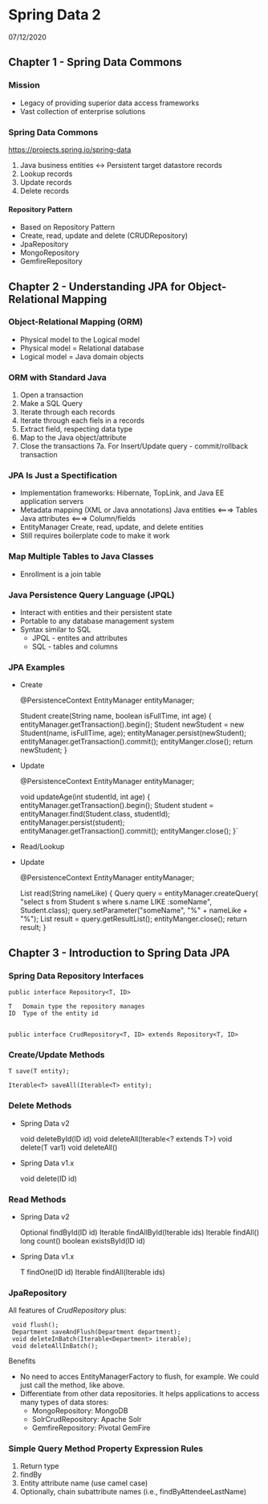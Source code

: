 # Spring Data 2
07/12/2020

## Chapter 1 - Spring Data Commons
### Mission
* Legacy of providing superior data access frameworks
* Vast collection of enterprise solutions

### Spring Data Commons
https://projects.spring.io/spring-data
1. Java business entities <-> Persistent target datastore records
2. Lookup records
3. Update records
4. Delete records

#### Repository Pattern
* Based on Repository Pattern
* Create, read, update and delete (CRUDRepository)
* JpaRepository
* MongoRepository
* GemfireRepository

## Chapter 2 - Understanding JPA for Object-Relational Mapping
### Object-Relational Mapping (ORM)
* Physical model to the Logical model
* Physical model = Relational database
* Logical model = Java domain objects

### ORM with Standard Java
1. Open a transaction
2. Make a SQL Query
3. Iterate through each records
4. Iterate through each fiels in a records
5. Extract field, respecting data type
6. Map to the Java object/attribute
7. Close the transactions
7a. For Insert/Update query - commit/rollback transaction

### JPA Is Just a Spectification
* Implementation frameworks: Hibernate, TopLink, and Java EE application servers
* Metadata mapping (XML or Java annotations)
	Java entities <===> Tables
	Java attributes <===> Column/fields
* EntityManager
	Create, read, update, and delete entities
* Still requires boilerplate code to make it work
	
### Map Multiple Tables to Java Classes
* Enrollment is a join table

### Java Persistence Query Language (JPQL)
* Interact with entities and their persistent state
* Portable to any database management system
* Syntax similar to SQL
	* JPQL - entites and attributes
	* SQL - tables and columns
	
### JPA Examples
* Create


	@PersistenceContext
	EntityManager entityManager;
	
	Student create(String name, boolean isFullTime, int age) {
		entityManager.getTransaction().begin();
		Student newStudent = new Student(name, isFullTime, age);
		entityManager.persist(newStudent);
		entityManager.getTransaction().commit();
		entityManger.close();
		return newStudent;
	}
	
* Update
    
    
    @PersistenceContext
	EntityManager entityManager;
	
	void updateAge(int studentId, int age) {
		entityManager.getTransaction().begin();
		Student student = entityManager.find(Student.class, studentId);
		entityManager.persist(student);
		entityManager.getTransaction().commit();
		entityManger.close();
	}`
	
* Read/Lookup

* Update


	@PersistenceContext
	EntityManager entityManager;
	
	List<Student> read(String nameLike) {
		Query query = entityManager.createQuery(
		"select s from Student s where s.name LIKE :someName", Student.class);
		query.setParameter("someName", "%" + nameLike + "%");
		List<Student> result = query.getResultList();
		entityManger.close();
		return result;
	}
	
## Chapter 3 - Introduction to Spring Data JPA
### Spring Data Repository Interfaces

	public interface Repository<T, ID>
	
	T	Domain type the repository manages
	ID	Type of the entity id
	
	
	public interface CrudRepository<T, ID> extends Repository<T, ID>
	
### Create/Update Methods

	T save(T entity);
	
	Iterable<T> saveAll(Iterable<T> entity);
	
### Delete Methods
* Spring Data v2


	void deleteById(ID id)
	void deleteAll(Iterable<? extends T>)
	void delete(T var1)
	void deleteAll()
	
* Spring Data v1.x


	void delete(ID id)
	
### Read Methods
* Spring Data v2


	Optional<T> findById(ID id)
	Iterable<T> findAllById(Iterable<ID> ids)
	Iterable<T> findAll()
	long count()
	boolean existsById(ID id)
	
* Spring Data v1.x

	
	T findOne(ID id)
	Iterable<T> findAll(Iterable<ID> ids)
	
### JpaRepository
All features of _CrudRepository_ plus:
    
     void flush();
     Department saveAndFlush(Department department);
     void deleteInBatch(Iterable<Department> iterable);
     void deleteAllInBatch();
     
Benefits
* No need to acces EntityManagerFactory to flush, for example. We could just call the method, like above. 
* Differentiate from other data repositories. It helps applications to access many types of data stores:
    * MongoRepository: MongoDB
    * SolrCrudRepository: Apache Solr
    * GemfireRepository: Pivotal GemFire
    
### Simple Query Method Property Expression Rules
1. Return type
2. findBy
3. Entity attribute name (use camel case)
4. Optionally, chain subattribute names (i.e., findByAttendeeLastName)
